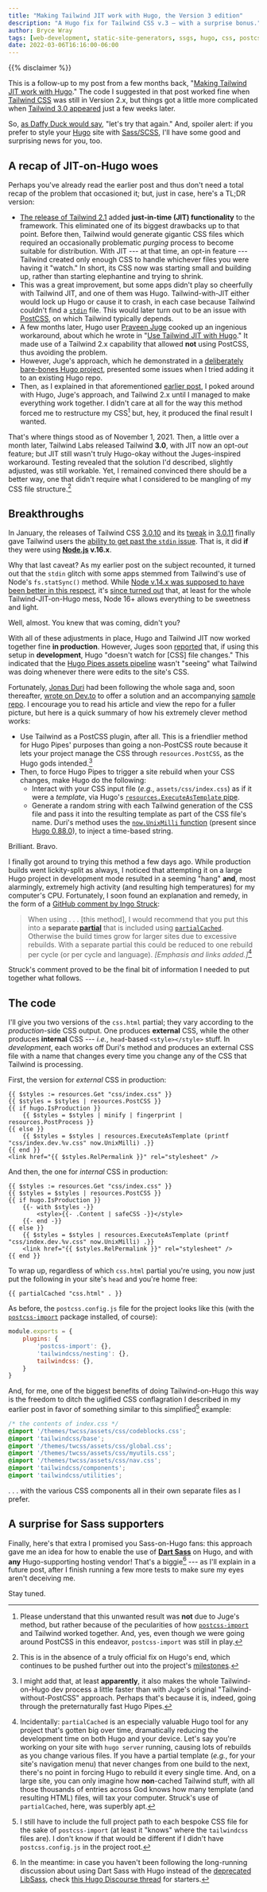 ```yaml
---
title: "Making Tailwind JIT work with Hugo, the Version 3 edition"
description: "A Hugo fix for Tailwind CSS v.3 — with a surprise bonus."
author: Bryce Wray
tags: [web-development, static-site-generators, ssgs, hugo, css, postcss, tailwind-css, jit, sass-scss, github, node-js, go-golang]
date: 2022-03-06T16:16:00-06:00
---
```


{{% disclaimer %}}

This is a follow-up to my post from a few months back, "[Making Tailwind JIT work with Hugo](/posts/2021/11/making-tailwind-jit-work-hugo/)." The code I suggested in that post worked fine when [Tailwind CSS](https://tailwindcss.com) was still in Version 2.x, but things got a little more complicated when [Tailwind 3.0 appeared](https://tailwindcss.com/blog/tailwindcss-v3) just a few weeks later.

So, [as Daffy Duck would say](https://looneytunes.fandom.com/wiki/Rabbit_Fire_(transcript)), "let's try that again." And, spoiler alert: if you prefer to style your [Hugo](https://gohugo.io) site with [Sass/SCSS](https://sass-lang.com), I'll have some good and surprising news for you, too.

## A recap of JIT-on-Hugo woes

Perhaps you've already read the earlier post and thus don't need a total recap of the problem that occasioned it; but, just in case, here's a TL;DR version:

- [The release of Tailwind 2.1](https://tailwindcss.com/blog/just-in-time-the-next-generation-of-tailwind-css) added **just-in-time (JIT) functionality** to the framework. This eliminated one of its biggest drawbacks up to that point. Before then, Tailwind would generate gigantic CSS files which required an occasionally problematic *purging* process to become suitable for distribution. With JIT --- at that time, an opt-in feature --- Tailwind created only enough CSS to handle whichever files you were having it "watch." In short, its CSS now was starting small and building up, rather than starting elephantine and trying to shrink.
- This was a great improvement, but some apps didn't play so cheerfully with Tailwind JIT, and one of them was Hugo. Tailwind-with-JIT either would lock up Hugo or cause it to crash, in each case because Tailwind couldn't find a [`stdin`](https://www.computerhope.com/jargon/s/stdin.htm) file. This would later turn out to be an issue with [PostCSS](https://postcss.org), on which Tailwind typically depends.
- A few months later, Hugo user [Praveen Juge](https://github.com/praveenjuge) cooked up an ingenious workaround, about which he wrote in "[Use Tailwind JIT with Hugo](https://praveenjuge.com/blog/use-tailwind-jit-with-hugo/)." It made use of a Tailwind 2.x capability that allowed **not** using PostCSS, thus avoiding the problem.
- However, Juge's approach, which he demonstrated in a [deliberately bare-bones Hugo project](https://github.com/praveenjuge/hugo-tailwind-jit), presented some issues when I tried adding it to an existing Hugo repo.
- Then, as I explained in that aforementioned [earlier post](/posts/2021/11/making-tailwind-jit-work-hugo/), I poked around with Hugo, Juge's approach, and Tailwind 2.x until I managed to make everything work together. I didn't care at all for the way this method forced me to restructure my CSS[^CSSmess] but, hey, it produced the final result I wanted.

[^CSSmess]: Please understand that this unwanted result was **not** due to Juge's method, but rather because of the pecularities of how [`postcss-import`](https://github.com/postcss/postcss-import) and Tailwind worked together. And, yes, even though we were going around PostCSS in this endeavor, `postcss-import` was still in play.

That's where things stood as of November 1, 2021. Then, a little over a month later, Tailwind Labs released Tailwind **3.0**, with JIT now an opt-*out* feature; but JIT still wasn't truly Hugo-okay without the Juges-inspired workaround. Testing revealed that the solution I'd described, slightly adjusted, was still workable. Yet, I remained convinced there should be a better way, one that didn't require what I considered to be mangling of my CSS file structure.[^HugoOfficial]

[^HugoOfficial]: This is in the absence of a truly official fix on Hugo's end, which continues to be pushed further out into the project's [milestones](https://github.com/gohugoio/hugo/milestones).

## Breakthroughs

In January, the releases of Tailwind CSS [3.0.10](https://github.com/tailwindlabs/tailwindcss/releases/tag/v3.0.10) and its [tweak](https://github.com/tailwindlabs/tailwindcss/issues/6894) in [3.0.11](https://github.com/tailwindlabs/tailwindcss/releases/tag/v3.0.11) finally gave Tailwind users the [ability to get past the `stdin` issue](https://github.com/tailwindlabs/tailwindcss/pull/6876). That is, it did **if** they were using **[Node.js](https://nodejs.org) v.16.x**.

Why that last caveat? As my earlier post on the subject recounted, it turned out that the `stdin` glitch with some apps stemmed from Tailwind's use of Node's `fs.statSync()` method. While [Node v.14.x was supposed to have been better in this respect](https://github.com/tailwindlabs/tailwindcss/issues/6894#issuecomment-1017133875), it's [since turned out](https://github.com/Gioni06/hugo-pipes-tailwind-3/issues/1) that, at least for the whole Tailwind-JIT-on-Hugo mess, Node 16+ allows everything to be sweetness and light.

Well, almost. You knew that was coming, didn't you?

With all of these adjustments in place, Hugo and Tailwind JIT now worked together fine **in production**. However, Juges soon [reported](https://github.com/gohugoio/hugo/issues/8343#issuecomment-1006287938) that, if using this setup in **development**, Hugo "doesn't watch for \[CSS] file changes." This indicated that the [Hugo Pipes assets pipeline](https://gohugo.io/hugo-pipes/) wasn't "seeing" what Tailwind was doing whenever there were edits to the site's CSS.

Fortunately, [Jonas Duri](https://github.com/Gioni06) had been following the whole saga and, soon thereafter, [wrote on Dev.to](https://dev.to/jonas_duri/how-to-use-tailwindcss-30-without-external-npm-scripts-just-hugo-pipes-2lg9) to offer a solution and an accompanying [sample repo](https://github.com/Gioni06/hugo-pipes-tailwind-3). I encourage you to read his article and view the repo for a fuller picture, but here is a quick summary of how his extremely clever method works:

- Use Tailwind as a PostCSS plugin, after all. This is a friendlier method for Hugo Pipes' purposes than going a non-PostCSS route because it lets your project manage the CSS through `resources.PostCSS`, as the Hugo gods intended.[^faster]
- Then, to force Hugo Pipes to trigger a site rebuild when your CSS changes, make Hugo do the following:
	- Interact with your CSS input file (*e.g.*, `assets/css/index.css`) as if it were a *template*, via Hugo's [`resources.ExecuteAsTemplate` pipe](https://gohugo.io/hugo-pipes/resource-from-template/).
	- Generate a random string with each Tailwind generation of the CSS file and pass it into the resulting template as part of the CSS file's name. Duri's method uses the [`now.UnixMilli` function](https://gohugo.io/functions/unix/) (present since [Hugo 0.88.0](https://github.com/gohugoio/hugo/releases/tag/v0.88.0)), to inject a time-based string.

[^faster]: I might add that, at least **apparently**, it also makes the whole Tailwind-on-Hugo dev process a little faster than with Juge's original "Tailwind-without-PostCSS" approach. Perhaps that's because it is, indeed, going through the preternaturally fast Hugo Pipes.

Brilliant. Bravo.

I finally got around to trying this method a few days ago. While production builds went lickity-split as always, I noticed that attempting it on a large Hugo project in development mode resulted in a seeming "hang" **and**, most alarmingly, extremely high activity (and resulting high temperatures) for my computer's CPU. Fortunately, I soon found an explanation and remedy, in the form of a [GitHub comment by Ingo Struck](https://github.com/gohugoio/hugo/issues/8343#issuecomment-1019383325):

> When using&nbsp;.&nbsp;.&nbsp;. \[this method], I would recommend that you put this into a **separate [partial](https://gohugo.io/templates/partials/)** that is included using [`partialCached`](https://gohugo.io/troubleshooting/build-performance/#cached-partials). Otherwise the build times grow for larger sites due to excessive rebuilds. With a separate partial this could be reduced to one rebuild per cycle (or per cycle and language). *\[Emphasis and links added.]*[^partialC]

[^partialC]: Incidentally: `partialCached` is an especially valuable Hugo tool for any project that's gotten big over time, dramatically reducing the development time on both Hugo and your device. Let's say you're working on your site with `hugo server` running, causing lots of rebuilds as you change various files. If you have a partial template (*e.g.*, for your site's navigation menu) that never changes from one build to the next, there's no point in forcing Hugo to rebuild it every single time. And, on a large site, you can only imagine how **non**-cached Tailwind stuff, with all those thousands of entries across God knows how many template (and resulting HTML) files, will tax your computer. Struck's use of `partialCached`, here, was superbly apt.

Struck's comment proved to be the final bit of information I needed to put together what follows.

## The code

I'll give you two versions of the `css.html` partial; they vary according to the *production*-side CSS output. One produces **external** CSS, while the other produces **internal** CSS --- *i.e.*, `head`-based `<style></style>` stuff. In *development*, each works off Duri's method and produces an external CSS file with a name that changes every time you change any of the CSS that Tailwind is processing.

First, the version for *external* CSS in production:

```go-html-template
{{ $styles := resources.Get "css/index.css" }}
{{ $styles = $styles | resources.PostCSS }}
{{ if hugo.IsProduction }}
	{{ $styles = $styles | minify | fingerprint | resources.PostProcess }}
{{ else }}
	{{ $styles = $styles | resources.ExecuteAsTemplate (printf "css/index.dev.%v.css" now.UnixMilli) .}}
{{ end }}
<link href="{{ $styles.RelPermalink }}" rel="stylesheet" />
```

And then, the one for *internal* CSS in production:

```go-html-template
{{ $styles := resources.Get "css/index.css" }}
{{ $styles = $styles | resources.PostCSS }}
{{ if hugo.IsProduction }}
	{{- with $styles -}}
		<style>{{- .Content | safeCSS -}}</style>
	{{- end -}}
{{ else }}
	{{ $styles = $styles | resources.ExecuteAsTemplate (printf "css/index.dev.%v.css" now.UnixMilli) .}}
	<link href="{{ $styles.RelPermalink }}" rel="stylesheet" />
{{ end }}
```

To wrap up, regardless of which `css.html` partial you're using, you now just put the following in your site's `head` and you're home free:

```go-html-template
{{ partialCached "css.html" . }}
```

As before, the `postcss.config.js` file for the project looks like this (with the [`postcss-import`](https://github.com/postcss/postcss-import) package installed, of course):

```js
module.exports = {
	plugins: {
		'postcss-import': {},
		'tailwindcss/nesting': {},
		tailwindcss: {},
	}
}
```

And, for me, one of the biggest benefits of doing Tailwind-on-Hugo this way is the freedom to ditch the uglified CSS conflagration I described in my earlier post in favor of something similar to this  simplified[^importPath] example:

[^importPath]: I still have to include the full project path to each bespoke CSS file for the sake of `postcss-import` (at least it "knows" where the `tailwindcss` files are). I don't know if that would be different if I didn't have `postcss.config.js` in the project root.

```css
/* the contents of index.css */
@import '/themes/twcss/assets/css/codeblocks.css';
@import 'tailwindcss/base';
@import '/themes/twcss/assets/css/global.css';
@import '/themes/twcss/assets/css/myutils.css';
@import '/themes/twcss/assets/css/nav.css';
@import 'tailwindcss/components';
@import 'tailwindcss/utilities';
```

.&nbsp;.&nbsp;. with the various CSS components all in their own separate files as I prefer.

## A surprise for Sass supporters

Finally, here's that extra I promised you Sass-on-Hugo fans: this approach gave me an idea for how to enable the use of **[Dart Sass](https://sass-lang.com/dart-sass)** on Hugo, and with **any** Hugo-supporting hosting vendor! That's a biggie[^DartSassEmbedded] --- as I'll explain in a future post, after I finish running a few more tests to make sure my eyes aren't deceiving me.

Stay tuned.

[^DartSassEmbedded]: In the meantime: in case you haven't been following the long-running discussion about using Dart Sass with Hugo instead of the [deprecated LibSass](https://sass-lang.com/blog/libsass-is-deprecated), check [this Hugo Discourse thread](https://discourse.gohugo.io/t/using-dart-sass-hugo-and-netlify/37099) for starters.
